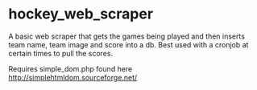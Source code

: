 # hockey_web_scraper
A basic web scraper that gets the games being played and then inserts team name, team image and score into a db. Best used with a cronjob at certain times to pull the scores.

Requires simple_dom.php found here http://simplehtmldom.sourceforge.net/
